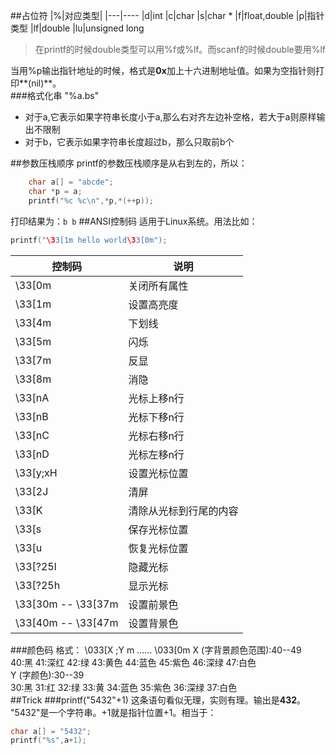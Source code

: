##占位符
|%|对应类型|
|---|----
|d|int
|c|char 
|s|char *
|f|float,double
|p|指针类型
|lf|double
|lu|unsigned long
>在printf的时候double类型可以用%f或%lf。而scanf的时候double要用%lf

当用%p输出指针地址的时候，格式是**0x**加上十六进制地址值。如果为空指针则打印**(nil)**。  
###格式化串 "%a.bs"  
- 对于a,它表示如果字符串长度小于a,那么右对齐左边补空格，若大于a则原样输出不限制
- 对于b，它表示如果字符串长度超过b，那么只取前b个

##参数压栈顺序
printf的参数压栈顺序是从右到左的，所以：
```c
	char a[] = "abcde";
	char *p = a;
	printf("%c %c\n",*p,*(++p));
```
打印结果为：`b b`
##ANSI控制码
适用于Linux系统。用法比如：
```c
printf("\33[1m hello world\33[0m");
```

|控制码|说明
|---|----
|\33[0m |关闭所有属性    
|\33[1m |设置高亮度 
|\33[4m |下划线 
|\33[5m |闪烁 
|\33[7m |反显 
|\33[8m |消隐 
|\33[nA |光标上移n行 
|\33[nB |光标下移n行 
|\33[nC |光标右移n行 
|\33[nD |光标左移n行 
|\33[y;xH |设置光标位置 
|\33[2J |清屏 
|\33[K |清除从光标到行尾的内容 
|\33[s |保存光标位置 
|\33[u |恢复光标位置 
|\33[?25l |隐藏光标 
|\33[?25h |显示光标
|\33[30m -- \33[37m |设置前景色 
|\33[40m -- \33[47m |设置背景色 

###颜色码
	格式： \033[X ;Y m  ……  \033[0m 
X (字背景颜色范围):40--49  
40:黑 41:深红 42:绿 43:黄色 44:蓝色 45:紫色 46:深绿 47:白色  
Y (字颜色):30--39  
30:黑 31:红 32:绿 33:黄 34:蓝色 35:紫色 36:深绿 37:白色  
##Trick
###printf("5432"+1)
这条语句看似无理，实则有理。输出是**432**。  
"5432"是一个字符串。+1就是指针位置+1。相当于：
```c
char a[] = "5432";
printf("%s",a+1);
```


